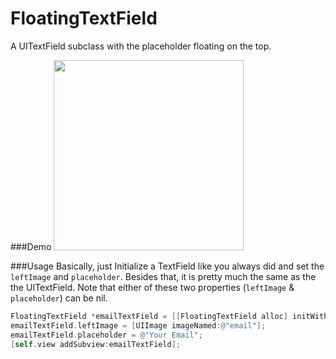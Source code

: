 # FloatingTextField
A UITextField subclass with the placeholder floating on the top.

###Demo
<img src="https://cloud.githubusercontent.com/assets/3366713/9984777/d891e464-6050-11e5-9a67-dd4eae6d960a.gif" width=304>

###Usage
Basically, just Initialize a TextField like you always did and set the `leftImage` and `placeholder`. Besides that, it is pretty much the same as the the UITextField. Note that either of these two properties (`leftImage` & `placeholder`) can be nil.
```objective-c
FloatingTextField *emailTextField = [[FloatingTextField alloc] initWithFrame:(CGRect){20, 100, 280, 45}];
emailTextField.leftImage = [UIImage imageNamed:@"email"];
emailTextField.placeholder = @"Your Email";
[self.view addSubview:emailTextField];
```

